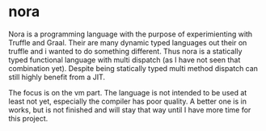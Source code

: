 # nora

Nora is a programming language with the purpose of experimienting with Truffle and Graal.
Their are many dynamic typed languages out their on truffle and i wanted to do something different.
Thus nora is a statically typed functional language with multi dispatch (as I have not seen that combination yet).
Despite being statically typed multi method dispatch can still highly benefit from a JIT.

The focus is on the vm part.
The language is not intended to be used at least not yet, especially the compiler has poor quality. 
A better one is in works, but is not finished and will stay that way until I have more time for this project.